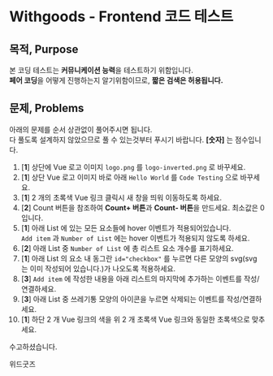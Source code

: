 # Withgoods - Frontend 코드 테스트

## 목적, Purpose
본 코딩 테스트는 **커뮤니케이션 능력**을 테스트하기 위함입니다.<br/>
**페어 코딩**을 어떻게 진행하는지 알기위함이므로, **짧은 검색은 허용됩니다.**

## 문제, Problems
아래의 문제를 순서 상관없이 풀어주시면 됩니다.<br/>
다 풀도록 설계하지 않았으므로 풀 수 있는것부터 푸시기 바랍니다. **[숫자]** 는 점수입니다.
1. [**1**] 상단에 Vue 로고 이미지 `logo.png` 를 `logo-inverted.png` 로 바꾸세요.
2. [**1**] 상단 Vue 로고 이미지 바로 아래 `Hello World` 를 `Code Testing` 으로 바꾸세요.
3. [**1**] 2 개의 초록색 Vue 링크 클릭시 새 창을 띄워 이동하도록 하세요.
4. [**2**] Count 버튼을 참조하여 **Count+ 버튼**과 **Count- 버튼**을 만드세요. 최소값은 0 입니다.
5. [**1**] 아래 List 에 있는 모든 요소들에 hover 이벤트가 적용되어있습니다.<br/>`Add item` 과 `Number of List` 에는 hover 이벤트가 적용되지 않도록 하세요.
6. [**2**] 아래 List 중 `Number of List` 에 총 리스트 요소 개수를 표기하세요.
7. [**1**] 아래 List 의 요소 내 동그란 `id="checkbox"` 를 누르면 다른 모양의 svg(svg 는 이미 작성되어 있습니다.)가 나오도록 적용하세요.
8. [**3**] `Add item` 에 작성한 내용을 아래 리스트의 마지막에 추가하는 이벤트를 작성/연결하세요.
9. [**3**] 아래 List 중 쓰레기통 모양의 아이콘을 누르면 삭제되는 이벤트를 작성/연결하세요.
10. [**1**] 하단 2 개 Vue 링크의 색을 위 2 개 초록색 Vue 링크와 동일한 초록색으로 맞추세요.

수고하셨습니다.

위드굿즈
